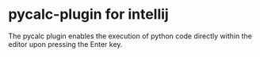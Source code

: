 # pycalc-plugin for intellij

The pycalc plugin enables the execution of python code directly within the editor upon pressing the Enter key.
